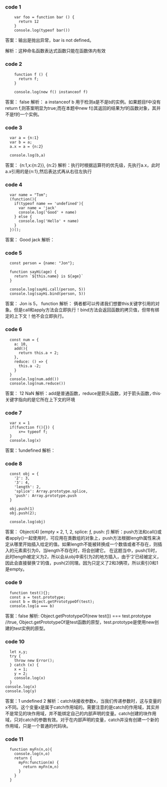 <!--
 * @Author:luisa xiao
 * @Date: 2020-02-14 17:03:06
 * @LastEditTime: 2020-05-26 10:24:43
 * @LastEditors: Please set LastEditors
 * @Description: 小编程，大知识
 * @FilePath: /rm-portal/work/xly/project/serious-review/src/summary/面试相关/趣味编程题.md
 -->

<!--待续。。。。。-->
### code 1
```
    var foo = function bar () {
      return 12
    }
    console.log(typeof bar())
```

答案：输出是抛出异常，bar is not defined。

解析：这种命名函数表达式函数只能在函数体内有效


### code 2
```
    function f () {
      return f;
    }

    console.log(new f() instanceof f)
```

答案： false
解析：
a instanceof b 用于检测a是不是b的实例。如果题目f中没有return f,则答案明显为true;而在本题中new f()其返回的结果为f的函数对象，其并不是f的一个实例。

### code 3
```
  var a = {n:1}
  var b = a;
  a.x = a = {n:2}

  console.log(b,a)

```
答案： {n:1,x:{n:2}}, {n:2}
解析：执行时根据运算符的优先级，先执行a.x，此时a.x引用的是{n:1},然后表达式再从右往左执行

### code 4

```
  var name = "Tom";
  (function(){
    if(typeof name == 'undefined'){
      var name = 'jack'
      console.log('Good' + name)
    } else {
      console.log('Hello' + name)
    }
  })();
```
答案： Good jack 
解析：


### code 5

```
  const person = {name: "Jon"};

  function sayHi(age) {
    return `${this.name} is ${age}`
  }

  console.log(sayHi.call(person, 5))
  console.log(sayHi.bind(person, 5))
```

答案： Jon is 5，  function
解析：
俩者都可以传递我们想要this关键字引用的对象。但是call和apply方法会立即执行！bind方法会返回函数的拷贝值，但带有绑定的上下文！他不会立即执行。

### code 6

```
  const num = {
    a: 10,
    add(){
      return this.a + 2;
    },
    reduce: () => {
      this.a -2;
    }
  }
  console.log(num.add())
  console.log(num.reduce())
```
答案： 12 NaN
解析：add是普通函数，reduce是箭头函数，对于箭头函数，·this· 关键字指向的是它所在上下文的环境

### code 7
```
  var x = 1
  if(function f(){}) {
      x+= typeof f;
  }
  console.log(x)
```
答案：1undefined
解析：

### code 8

```
  const obj = {
    '2': 3,
    '3': 4,
    'length': 2,
    'splice': Array.prototype.splice,
    'push': Array.prototype.push
  }

  obj.push(1)
  obj.push(2);

  console.log(obj)
```

答案： Object(4) [empty × 2, 1, 2, splice: ƒ, push: ƒ]
解析：push方法和call()或者apply()一起使用时，可应用在类数组的对象上，push方法根据length属性来决定从哪里开始插入给定的值。如果length不能被转换成一个数值或者不存在，则插入的元素索引为0，当length不存在时，将会创建它。
在这题当中，push(1)时，此时length被定义为2，所以会从obj中索引为2的地方插入，由于‘2’已经被定义，因此会直接替换‘2’的值，push(2)同理。因为只定义了2和3俩项，所以索引0和1是empty。


### code 9
```
  function test(){};
  const a = test.prototype;
  const b = Object.getPrototypeOf(test);
  console.log(a === b)
```

答案：false
解析:  Object.getPrototypeOf(new test()) === test.prototype //true,
Object.getPrototypeOf是test函数的原型，test.prototype是使用new创建的test实例的原型。

### code 10
```
  let x,y;
  try {
    throw new Error();
  } catch (x) {
    x = 1;
    y = 2;
    console.log(x)
  }
console.log(x)
console.log(y)
```

答案：1  undefined 2
解析：catch块接收参数x，当我们传递参数时，这与变量的x不同。这个变量x是属于catch作用域的。需要注意的是catch的作用域，其实并不是常见的块作用域，并不能绑定自己的内部声明的变量。catch创建的块作用域，只对catch的参数有效。对于在内部声明的变量，catch并没有创建一个新的作用域，只是一个普通的代码块。


### code 11
```
  function myFn(n,o){
    console.log(n,o)
    return {
      myFn:function(m) {
        return myFn(m,n)
      }
    }
  }
```